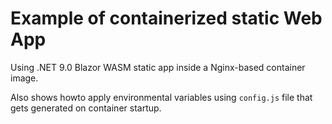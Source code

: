 # Example of containerized static Web App 

Using .NET 9.0 Blazor WASM static app inside a Nginx-based container image.

Also shows howto apply environmental variables using `config.js` file that gets generated on container startup. 


